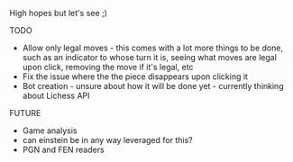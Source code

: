 High hopes but let's see ;)

TODO
* Allow only legal moves - this comes with a lot more things to be done, such as an indicator to whose turn it is, seeing what moves are legal upon click, removing the move if it's legal, etc
* Fix the issue where the the piece disappears upon clicking it
* Bot creation - unsure about how it will be done yet - currently thinking about Lichess API 


FUTURE
* Game analysis
* can einstein be in any way leveraged for this?
* PGN and FEN readers